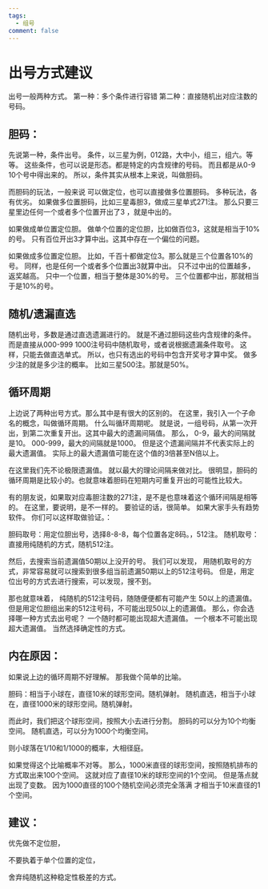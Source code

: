 ```yaml
---
tags:
  - 组号
comment: false
---
```

# 出号方式建议

出号一般两种方式。
第一种：多个条件进行容错
第二种：直接随机出对应注数的号码。

## 胆码：

先说第一种，条件出号。
条件，以三星为例，012路，大中小，组三，组六。等等。
这些条件，也可以说是形态。都是特定的内含规律的号码。
而且都是从0-9  10个号中得出来的。
所以，条件其实从根本上来说，叫做胆码。

而胆码的玩法，一般来说 可以做定位，也可以直接做多位置胆码。
多种玩法，各有优劣。
如果做多位置胆码，比如三星毒胆3，做成三星单式271注。
那么只要三星里边任何一个或者多个位置开出了3 ，就是中出的。

如果做成单位置定位胆。
做单个位置的定位胆，比如做百位3，这就是相当于10%的号。
只有百位开出3才算中出。这其中存在一个偏位的问题。

如果做成多位置定位胆。
比如，千百十都做定位3。那么就是三个位置各10%的号。
同样，也是任何一个或者多个位置出3就算中出。
只不过中出的位置越多，返奖越高。
只中一个位置，相当于整体是30%的号。
三个位置都中出，那就相当于是10%的号。

## 随机/遗漏直选

随机出号，多数是通过直选遗漏进行的。
就是不通过胆码这些内含规律的条件。
而是直接从000-999   1000注号码中随机取号，或者说根据遗漏条件取号。
这样，只能去做直选单式。
所以，也只有选出的号码中包含开奖号才算中奖。
做多少注的就是多少注的概率。
比如三星500注。那就是50%。

## 循环周期

上边说了两种出号方式。那么其中是有很大的区别的。
在这里，我引入一个子命名的概念，叫做循环周期。
什么叫循环周期呢。
就是说，一组号码，从第一次开出，到第二次重复开出。这其中最大的遗漏间隔值。
那么，
0-9，最大的间隔就是10。
000-999，最大的间隔就是1000。
但是这个遗漏间隔并不代表实际上的最大遗漏值。
实际上的最大遗漏值可能在这个值的3倍甚至N倍以上。

在这里我们先不论极限遗漏值。
就以最大的理论间隔来做对比。
很明显，胆码的循环周期是比较小的。也就意味着胆码在短期内可重复开出的可能性比较大。

有的朋友说，如果取对应毒胆注数的271注，是不是也意味着这个循环间隔是相等的。
在这里，要说明，是不一样的。
要验证的话，很简单。
如果大家手头有趋势软件。
你们可以这样取做验证。：

胆码取号：用定位胆出号，选择8-8-8，每个位置各定8码。，512注。
随机取号：直接用纯随机的方式，随机512注。

然后，去搜索当前遗漏值50期以上没开的号。
我们可以发现，
用随机取号的方式，非常容易就可以搜索到很多组当前遗漏50期以上的512注号码。
但是，用定位出号的方式去进行搜索，可以发现，搜不到。

那也就意味着，
纯随机的512注号码，随随便便都有可能产生 50以上的遗漏值。
但是用定位胆组出来的512注号码，不可能出现50以上的遗漏值。
那么，你会选择哪一种方式去出号呢？
一个随时都可能出现超大遗漏值。
一个根本不可能出现超大遗漏值。
当然选择确定性的方式。

## 内在原因：

如果说上边的循环周期不好理解。
那我做个简单的比喻。

胆码：相当于小球在，直径10米的球形空间。随机弹射。
随机直选，相当于小球在，直径1000米的球形空间。随机弹射。

而此时，我们把这个球形空间，按照大小去进行分割。
胆码的可以分为10个均衡空间。
随机直选，可以分为1000个均衡空间。

则小球落在1/10和1/1000的概率，大相径庭。

如果觉得这个比喻概率不对等。
那么，1000米直径的球形空间，按照随机排布的方式取出来100个空间。
这就对应了直径10米的球形空间的1个空间。
但是落点就出现了变数。
因为1000直径的100个随机空间必须完全落满
才相当于10米直径的1个空间。

## 建议：

优先做不定位胆，

不要执着于单个位置的定位，

舍弃纯随机这种稳定性极差的方式。



